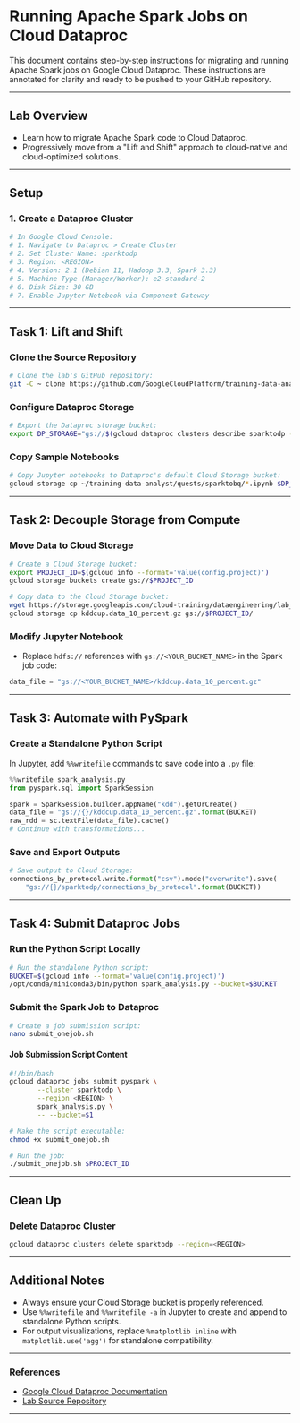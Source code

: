# Running Apache Spark Jobs on Cloud Dataproc

This document contains step-by-step instructions for migrating and running Apache Spark jobs on Google Cloud Dataproc. These instructions are annotated for clarity and ready to be pushed to your GitHub repository.

---

## **Lab Overview**

- Learn how to migrate Apache Spark code to Cloud Dataproc.
- Progressively move from a "Lift and Shift" approach to cloud-native and cloud-optimized solutions.

---

## **Setup**

### **1. Create a Dataproc Cluster**

```bash
# In Google Cloud Console:
# 1. Navigate to Dataproc > Create Cluster
# 2. Set Cluster Name: sparktodp
# 3. Region: <REGION>
# 4. Version: 2.1 (Debian 11, Hadoop 3.3, Spark 3.3)
# 5. Machine Type (Manager/Worker): e2-standard-2
# 6. Disk Size: 30 GB
# 7. Enable Jupyter Notebook via Component Gateway
```

---

## **Task 1: Lift and Shift**

### **Clone the Source Repository**

```bash
# Clone the lab's GitHub repository:
git -C ~ clone https://github.com/GoogleCloudPlatform/training-data-analyst
```

### **Configure Dataproc Storage**

```bash
# Export the Dataproc storage bucket:
export DP_STORAGE="gs://$(gcloud dataproc clusters describe sparktodp --region=<REGION> --format=json | jq -r '.config.configBucket')"
```

### **Copy Sample Notebooks**

```bash
# Copy Jupyter notebooks to Dataproc's default Cloud Storage bucket:
gcloud storage cp ~/training-data-analyst/quests/sparktobq/*.ipynb $DP_STORAGE/notebooks/jupyter
```

---

## **Task 2: Decouple Storage from Compute**

### **Move Data to Cloud Storage**

```bash
# Create a Cloud Storage bucket:
export PROJECT_ID=$(gcloud info --format='value(config.project)')
gcloud storage buckets create gs://$PROJECT_ID

# Copy data to the Cloud Storage bucket:
wget https://storage.googleapis.com/cloud-training/dataengineering/lab_assets/sparklab/kddcup.data_10_percent.gz
gcloud storage cp kddcup.data_10_percent.gz gs://$PROJECT_ID/
```

### **Modify Jupyter Notebook**

- Replace `hdfs://` references with `gs://<YOUR_BUCKET_NAME>` in the Spark job code:

```python
data_file = "gs://<YOUR_BUCKET_NAME>/kddcup.data_10_percent.gz"
```

---

## **Task 3: Automate with PySpark**

### **Create a Standalone Python Script**

In Jupyter, add `%%writefile` commands to save code into a `.py` file:

```python
%%writefile spark_analysis.py
from pyspark.sql import SparkSession

spark = SparkSession.builder.appName("kdd").getOrCreate()
data_file = "gs://{}/kddcup.data_10_percent.gz".format(BUCKET)
raw_rdd = sc.textFile(data_file).cache()
# Continue with transformations...
```

### **Save and Export Outputs**

```python
# Save output to Cloud Storage:
connections_by_protocol.write.format("csv").mode("overwrite").save(
    "gs://{}/sparktodp/connections_by_protocol".format(BUCKET))
```

---

## **Task 4: Submit Dataproc Jobs**

### **Run the Python Script Locally**

```bash
# Run the standalone Python script:
BUCKET=$(gcloud info --format='value(config.project)')
/opt/conda/miniconda3/bin/python spark_analysis.py --bucket=$BUCKET
```

### **Submit the Spark Job to Dataproc**

```bash
# Create a job submission script:
nano submit_onejob.sh
```

#### **Job Submission Script Content**

```bash
#!/bin/bash
gcloud dataproc jobs submit pyspark \
       --cluster sparktodp \
       --region <REGION> \
       spark_analysis.py \
       -- --bucket=$1
```

```bash
# Make the script executable:
chmod +x submit_onejob.sh

# Run the job:
./submit_onejob.sh $PROJECT_ID
```

---

## **Clean Up**

### **Delete Dataproc Cluster**

```bash
gcloud dataproc clusters delete sparktodp --region=<REGION>
```

---

## **Additional Notes**

- Always ensure your Cloud Storage bucket is properly referenced.
- Use `%%writefile` and `%%writefile -a` in Jupyter to create and append to standalone Python scripts.
- For output visualizations, replace `%matplotlib inline` with `matplotlib.use('agg')` for standalone compatibility.

---

### **References**

- [Google Cloud Dataproc Documentation](https://cloud.google.com/dataproc/docs)
- [Lab Source Repository](https://github.com/GoogleCloudPlatform/training-data-analyst)

---
